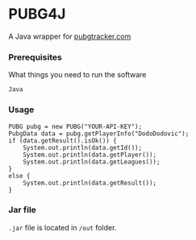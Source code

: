 # PUBG4J
A Java wrapper for [pubgtracker.com](https://pubgtracker.com/)


### Prerequisites

What things you need to run the software

```
Java
```

### Usage

```
PUBG pubg = new PUBG("YOUR-API-KEY");
PubgData data = pubg.getPlayerInfo("DodoDodovic");
if (data.getResult().isOk()) {
	System.out.println(data.getId());
    System.out.println(data.getPlayer());
    System.out.println(data.getLeagues());
}
else {
    System.out.println(data.getResult());
}
```
### Jar file

`.jar` file is located in `/out` folder.
